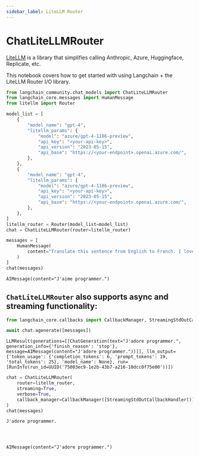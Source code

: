 ```yaml
---
sidebar_label: LiteLLM Router
---
```



# ChatLiteLLMRouter

[LiteLLM](https://github.com/BerriAI/litellm) is a library that simplifies calling Anthropic, Azure, Huggingface, Replicate, etc. 

This notebook covers how to get started with using Langchain + the LiteLLM Router I/O library. 


```python
from langchain_community.chat_models import ChatLiteLLMRouter
from langchain_core.messages import HumanMessage
from litellm import Router
```


```python
model_list = [
    {
        "model_name": "gpt-4",
        "litellm_params": {
            "model": "azure/gpt-4-1106-preview",
            "api_key": "<your-api-key>",
            "api_version": "2023-05-15",
            "api_base": "https://<your-endpoint>.openai.azure.com/",
        },
    },
    {
        "model_name": "gpt-4",
        "litellm_params": {
            "model": "azure/gpt-4-1106-preview",
            "api_key": "<your-api-key>",
            "api_version": "2023-05-15",
            "api_base": "https://<your-endpoint>.openai.azure.com/",
        },
    },
]
litellm_router = Router(model_list=model_list)
chat = ChatLiteLLMRouter(router=litellm_router)
```


```python
messages = [
    HumanMessage(
        content="Translate this sentence from English to French. I love programming."
    )
]
chat(messages)
```




    AIMessage(content="J'aime programmer.")



## `ChatLiteLLMRouter` also supports async and streaming functionality:


```python
from langchain_core.callbacks import CallbackManager, StreamingStdOutCallbackHandler
```


```python
await chat.agenerate([messages])
```




    LLMResult(generations=[[ChatGeneration(text="J'adore programmer.", generation_info={'finish_reason': 'stop'}, message=AIMessage(content="J'adore programmer."))]], llm_output={'token_usage': {'completion_tokens': 6, 'prompt_tokens': 19, 'total_tokens': 25}, 'model_name': None}, run=[RunInfo(run_id=UUID('75003ec9-1e2b-43b7-a216-10dcc0f75e00'))])




```python
chat = ChatLiteLLMRouter(
    router=litellm_router,
    streaming=True,
    verbose=True,
    callback_manager=CallbackManager([StreamingStdOutCallbackHandler()]),
)
chat(messages)
```

    J'adore programmer.




    AIMessage(content="J'adore programmer.")




```python

```
